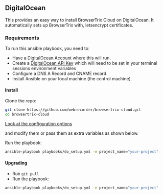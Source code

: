 ## DigitalOcean 

This provides an easy way to install BrowserTrix Cloud on DigitalOcean. It automatically sets up BrowserTrix with, letsencrypt certificates.

### Requirements

To run this ansible playbook, you need to:

* Have a [DigitalOcean Account](https://m.do.co/c/e0db3814e33e) where this will run.
* Create a [DigitalOcean API Key](https://cloud.digitalocean.com/account/api) which will need to be set in your terminal sessions environment variables
* Configure a DNS A Record and CNAME record.
* Install Ansible on your local machine (the control machine).

#### Install

Clone the repo:

```zsh
git clone https://github.com/webrecorder/browsertrix-cloud.git
cd browsertrix-cloud
```

[Look at the configuration options](https://github.com/webrecorder/browsertrix-cloud/blob/main/ansible/group_vars/do/main.yml)

and modify them or pass them as extra variables as shown below. 

Run the playbook:

```zsh
ansible-playbook playbooks/do_setup.yml -e project_name="your-project" -e superuser_email="you@yourdomain.com" -e domain_name="yourdomain.com"
```

#### Upgrading

* Run `git pull`
* Run the playbook:
```zsh
ansible-playbook playbooks/do_setup.yml -e project_name="your-project" -e superuser_email="you@yourdomain.com" -e domain_name="yourdomain.com" -t helm_upgrade
```
